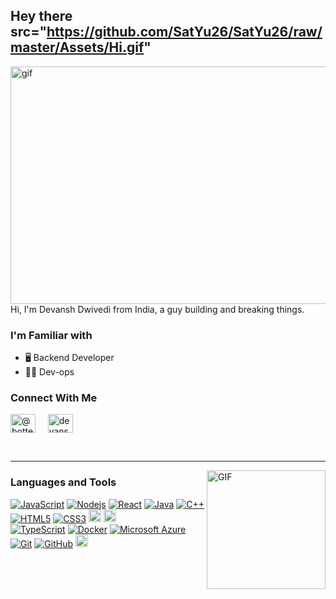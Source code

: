 ## Hey there src="https://github.com/SatYu26/SatYu26/raw/master/Assets/Hi.gif"

<!-- <strong> Hey there <img align="center" width="40px" height="40px" src="https://github.com/SatYu26/SatYu26/raw/master/Assets/Hi.gif" style="max-width: 100%;"> </strong> -->

<img align="right" src="https://i.giphy.com/media/qgQUggAC3Pfv687qPC/giphy.webp" alt="gif" width="550" height="380"/> 

Hi, I'm Devansh Dwivedi from India, a guy building and breaking things. 
<br>

### I'm Familiar with
* 🖥️ Backend Developer
* 🧑‍💻 Dev-ops

### Connect With Me
<p align="left">
<a href="https://twitter.com/@botter_code" target="blank"><img align="center" src="https://raw.githubusercontent.com/rahuldkjain/github-profile-readme-generator/master/src/images/icons/Social/twitter.svg" alt="@botter_code" height="30" width="40" /></a> &nbsp;&nbsp;&nbsp;
<a href="https://linkedin.com/https://www.linkedin.com/in/devansh-dwivedi-0072931b8/" target="blank"><img align="center" src="https://raw.githubusercontent.com/rahuldkjain/github-profile-readme-generator/master/src/images/icons/Social/linked-in-alt.svg" alt="devansh-dwivedi-0072931b8" height="30" width="40" /></a> &nbsp;&nbsp;&nbsp;
</p>


<br>
<hr>

<img align="right" alt="GIF" height="190px" src="https://camo.githubusercontent.com/63abdc3407ab5749a6fa046151ee56433f7922da540e1aa8d3b5795200dde75f/68747470733a2f2f6f63746f6465782e6769746875622e636f6d2f696d616765732f6461667470756e6b746f6361742d6775792e676966" data-canonical-src="https://octodex.github.com/images/daftpunktocat-guy.gif" style="max-width: 100%;">



### Languages and Tools
<p dir="auto"><a target="_blank" rel="noopener noreferrer" href="https://camo.githubusercontent.com/cf1a0ef083a2372d7f66b4691d5d25bfd8c098f42871e8da90edb1f32ed187c4/68747470733a2f2f696d672e736869656c64732e696f2f62616467652f2d4a6176615363726970742d626c61636b3f7374796c653d666c61742d737175617265266c6f676f3d6a617661736372697074"><img src="https://camo.githubusercontent.com/cf1a0ef083a2372d7f66b4691d5d25bfd8c098f42871e8da90edb1f32ed187c4/68747470733a2f2f696d672e736869656c64732e696f2f62616467652f2d4a6176615363726970742d626c61636b3f7374796c653d666c61742d737175617265266c6f676f3d6a617661736372697074" alt="JavaScript" data-canonical-src="https://img.shields.io/badge/-JavaScript-black?style=flat-square&amp;logo=javascript" style="max-width: 100%;"></a>
<a target="_blank" rel="noopener noreferrer" href="https://camo.githubusercontent.com/cec92673ea713fa89ba2ae2033daf5851f6f39393ff5b93231aa707d424638d9/68747470733a2f2f696d672e736869656c64732e696f2f62616467652f2d4e6f64656a732d626c61636b3f7374796c653d666c61742d737175617265266c6f676f3d4e6f64652e6a73"><img src="https://camo.githubusercontent.com/cec92673ea713fa89ba2ae2033daf5851f6f39393ff5b93231aa707d424638d9/68747470733a2f2f696d672e736869656c64732e696f2f62616467652f2d4e6f64656a732d626c61636b3f7374796c653d666c61742d737175617265266c6f676f3d4e6f64652e6a73" alt="Nodejs" data-canonical-src="https://img.shields.io/badge/-Nodejs-black?style=flat-square&amp;logo=Node.js" style="max-width: 100%;"></a>
<a target="_blank" rel="noopener noreferrer" href="https://camo.githubusercontent.com/137a7a0f28f9e326bcc81a5a0bd853c86435143774c15642d827a5788e778667/68747470733a2f2f696d672e736869656c64732e696f2f62616467652f2d52656163742d626c61636b3f7374796c653d666c61742d737175617265266c6f676f3d7265616374"><img src="https://camo.githubusercontent.com/137a7a0f28f9e326bcc81a5a0bd853c86435143774c15642d827a5788e778667/68747470733a2f2f696d672e736869656c64732e696f2f62616467652f2d52656163742d626c61636b3f7374796c653d666c61742d737175617265266c6f676f3d7265616374" alt="React" data-canonical-src="https://img.shields.io/badge/-React-black?style=flat-square&amp;logo=react" style="max-width: 100%;"></a>
<a target="_blank" rel="noopener noreferrer" href="https://camo.githubusercontent.com/fd711c3d9436a4c65d3268ff77bdc48196b2d876ba076e5b58467d319a6ff4da/68747470733a2f2f696d672e736869656c64732e696f2f62616467652f2d6a6176612d4533344138363f7374796c653d666c61742d737175617265266c6f676f3d6a617661"><img src="https://camo.githubusercontent.com/fd711c3d9436a4c65d3268ff77bdc48196b2d876ba076e5b58467d319a6ff4da/68747470733a2f2f696d672e736869656c64732e696f2f62616467652f2d6a6176612d4533344138363f7374796c653d666c61742d737175617265266c6f676f3d6a617661" alt="Java" data-canonical-src="https://img.shields.io/badge/-java-E34A86?style=flat-square&amp;logo=java" style="max-width: 100%;"></a>
<a target="_blank" rel="noopener noreferrer" href="https://camo.githubusercontent.com/8f43425702111cf74b8533f47f540e0800740979cdd6a0d59fafef11d1287cc1/68747470733a2f2f696d672e736869656c64732e696f2f62616467652f2d432b2b2d3030353939433f7374796c653d666c61742d737175617265266c6f676f3d63"><img src="https://camo.githubusercontent.com/8f43425702111cf74b8533f47f540e0800740979cdd6a0d59fafef11d1287cc1/68747470733a2f2f696d672e736869656c64732e696f2f62616467652f2d432b2b2d3030353939433f7374796c653d666c61742d737175617265266c6f676f3d63" alt="C++" data-canonical-src="https://img.shields.io/badge/-C++-00599C?style=flat-square&amp;logo=c" style="max-width: 100%;"></a>
<a target="_blank" rel="noopener noreferrer" href="https://camo.githubusercontent.com/0c3a16a22ae058cfe38a06dc9ea16404cf006409262f547c9ccfa3ec8b30f71e/68747470733a2f2f696d672e736869656c64732e696f2f62616467652f2d48544d4c352d4533344632363f7374796c653d666c61742d737175617265266c6f676f3d68746d6c35266c6f676f436f6c6f723d7768697465"><img src="https://camo.githubusercontent.com/0c3a16a22ae058cfe38a06dc9ea16404cf006409262f547c9ccfa3ec8b30f71e/68747470733a2f2f696d672e736869656c64732e696f2f62616467652f2d48544d4c352d4533344632363f7374796c653d666c61742d737175617265266c6f676f3d68746d6c35266c6f676f436f6c6f723d7768697465" alt="HTML5" data-canonical-src="https://img.shields.io/badge/-HTML5-E34F26?style=flat-square&amp;logo=html5&amp;logoColor=white" style="max-width: 100%;"></a>
<a target="_blank" rel="noopener noreferrer" href="https://camo.githubusercontent.com/2435c2a64789b8a71c701a1a593b4a6e6869789bfb0626e515dc2a6b6dffa6c5/68747470733a2f2f696d672e736869656c64732e696f2f62616467652f2d435353332d3135373242363f7374796c653d666c61742d737175617265266c6f676f3d63737333"><img src="https://camo.githubusercontent.com/2435c2a64789b8a71c701a1a593b4a6e6869789bfb0626e515dc2a6b6dffa6c5/68747470733a2f2f696d672e736869656c64732e696f2f62616467652f2d435353332d3135373242363f7374796c653d666c61742d737175617265266c6f676f3d63737333" alt="CSS3" data-canonical-src="https://img.shields.io/badge/-CSS3-1572B6?style=flat-square&amp;logo=css3" style="max-width: 100%;"></a>
<a target="_blank" rel="noopener noreferrer" href="https://tailwindcss.com/"><img src="https://img.shields.io/badge/Tailwind_CSS-38B2AC?style=for-the-badge&logo=tailwind-css&logoColor=white" alt="TailWind" data-canonical-src="https://img.shields.io/badge/Tailwind_CSS-38B2AC?style=for-the-badge&logo=tailwind-css&logoColor=white" style="max-width: 100%; height: 20px"></a> 
<a target="_blank" rel="noopener noreferrer" href="https://kubernetes.io/"><img src="https://img.shields.io/badge/kubernetes-%23326ce5.svg?style=for-the-badge&logo=kubernetes&logoColor=white" alt="Kubernetes"  height=20; style="max-width: 100%;"></a> <br>
<a target="_blank" rel="noopener noreferrer" href="https://camo.githubusercontent.com/8b76dad952a5f01b227f0fc83168009e115d7a0c5f9eca6ea918d6ae4e71b8ff/68747470733a2f2f696d672e736869656c64732e696f2f62616467652f2d547970655363726970742d3030374143433f7374796c653d666c61742d737175617265266c6f676f3d74797065736372697074"><img src="https://camo.githubusercontent.com/8b76dad952a5f01b227f0fc83168009e115d7a0c5f9eca6ea918d6ae4e71b8ff/68747470733a2f2f696d672e736869656c64732e696f2f62616467652f2d547970655363726970742d3030374143433f7374796c653d666c61742d737175617265266c6f676f3d74797065736372697074" alt="TypeScript" data-canonical-src="https://img.shields.io/badge/-TypeScript-007ACC?style=flat-square&amp;logo=typescript" style="max-width: 100%;"></a>
<!-- <a target="_blank" rel="noopener noreferrer" href="https://img.shields.io/badge/MySQL-005C84?style=for-the-badge&logo=mysql&logoColor=white"><img src="https://img.shields.io/badge/MySQL-005C84?style=for-the-badge&logo=mysql&logoColor=white" alt="My Sql" data-canonical-src="https://img.shields.io/badge/-MongoDB-black?style=flat-square&amp;logo=mongodb" style="max-width: 100%; height=15px"></a> -->
<a target="_blank" rel="noopener noreferrer" href="https://camo.githubusercontent.com/ca156fae6f17c9d7cafb8405da6793562780d051199be9460fc52d0f46ce7cdd/68747470733a2f2f696d672e736869656c64732e696f2f62616467652f2d446f636b65722d626c61636b3f7374796c653d666c61742d737175617265266c6f676f3d646f636b6572"><img src="https://camo.githubusercontent.com/ca156fae6f17c9d7cafb8405da6793562780d051199be9460fc52d0f46ce7cdd/68747470733a2f2f696d672e736869656c64732e696f2f62616467652f2d446f636b65722d626c61636b3f7374796c653d666c61742d737175617265266c6f676f3d646f636b6572" alt="Docker" data-canonical-src="https://img.shields.io/badge/-Docker-black?style=flat-square&amp;logo=docker" style="max-width: 100%;"></a>
<a target="_blank" rel="noopener noreferrer" href="https://camo.githubusercontent.com/2d89caac47bcc08f8edb7b2b44fd6b5a182272764367e2807c48108743551568/68747470733a2f2f696d672e736869656c64732e696f2f62616467652f4d6963726f736f6674253230417a7572652d3233324637453f7374796c653d666c61742d737175617265266c6f676f3d6d6963726f736f66742d617a757265"><img src="https://camo.githubusercontent.com/2d89caac47bcc08f8edb7b2b44fd6b5a182272764367e2807c48108743551568/68747470733a2f2f696d672e736869656c64732e696f2f62616467652f4d6963726f736f6674253230417a7572652d3233324637453f7374796c653d666c61742d737175617265266c6f676f3d6d6963726f736f66742d617a757265" alt="Microsoft Azure" data-canonical-src="https://img.shields.io/badge/Microsoft%20Azure-232F7E?style=flat-square&amp;logo=microsoft-azure" style="max-width: 100%;"></a>
<a target="_blank" rel="noopener noreferrer" href="https://camo.githubusercontent.com/edd3031a0956c904634f9a394267a6ba61e9a0bb95c9512a1fbc0725b4014d03/68747470733a2f2f696d672e736869656c64732e696f2f62616467652f2d4769742d626c61636b3f7374796c653d666c61742d737175617265266c6f676f3d676974"><img src="https://camo.githubusercontent.com/edd3031a0956c904634f9a394267a6ba61e9a0bb95c9512a1fbc0725b4014d03/68747470733a2f2f696d672e736869656c64732e696f2f62616467652f2d4769742d626c61636b3f7374796c653d666c61742d737175617265266c6f676f3d676974" alt="Git" data-canonical-src="https://img.shields.io/badge/-Git-black?style=flat-square&amp;logo=git" style="max-width: 100%;"></a>
<a target="_blank" rel="noopener noreferrer" href="https://camo.githubusercontent.com/85dc47a56a4e73ae7b6e64b3b4416785497e74219ae179ae8faaaca10d5a78d9/68747470733a2f2f696d672e736869656c64732e696f2f62616467652f2d4769744875622d3138313731373f7374796c653d666c61742d737175617265266c6f676f3d676974687562"><img src="https://camo.githubusercontent.com/85dc47a56a4e73ae7b6e64b3b4416785497e74219ae179ae8faaaca10d5a78d9/68747470733a2f2f696d672e736869656c64732e696f2f62616467652f2d4769744875622d3138313731373f7374796c653d666c61742d737175617265266c6f676f3d676974687562" alt="GitHub" data-canonical-src="https://img.shields.io/badge/-GitHub-181717?style=flat-square&amp;logo=github" style="max-width: 100%;"></a>
<!-- <a target="_blank" rel="noopener noreferrer" href="https://go.dev/"><img src="https://img.shields.io/badge/go-%2300ADD8.svg?style=for-the-badge&logo=go&logoColor=white" alt="Go"  height=20; style="max-width: 100%;"></a> -->
<a target="_blank" rel="noopener noreferrer" href="https://developer.android.com/studio?gclid=Cj0KCQiAr5iQBhCsARIsAPcwROMMcEoWq6l6-C3MuqzeM4JOJUOjmj85qhQPBaXDvhyVNH8wI2W8pK8aAiFuEALw_wcB&gclsrc=aw.ds"><img src="https://img.shields.io/badge/Android%20Studio-3DDC84.svg?style=for-the-badge&logo=android-studio&logoColor=white" alt="android studio"  height=20; style="max-width: 100%;"></a>
<br>
<br>
